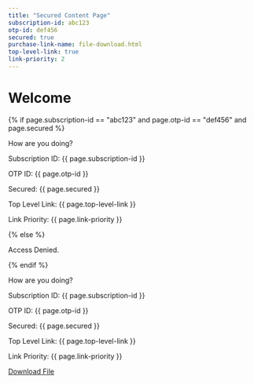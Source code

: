 ```yaml
---
title: "Secured Content Page"
subscription-id: abc123
otp-id: def456
secured: true
purchase-link-name: file-download.html
top-level-link: true
link-priority: 2
---
```


<h1>Welcome</h1>

<!-- Conditional Content Based on Front Matter Fields -->
{% if page.subscription-id == "abc123" and page.otp-id == "def456" and page.secured %}
    <p id="secured-content">How are you doing?</p>
    <p>Subscription ID: {{ page.subscription-id }}</p>
    <p>OTP ID: {{ page.otp-id }}</p>
    <p>Secured: {{ page.secured }}</p>
    <p>Top Level Link: {{ page.top-level-link }}</p>
    <p>Link Priority: {{ page.link-priority }}</p>
{% else %}
    <p>Access Denied.</p>
{% endif %}


<p id="secured-content">How are you doing?</p>
<p>Subscription ID: {{ page.subscription-id }}</p>
<p>OTP ID: {{ page.otp-id }}</p>
<p>Secured: {{ page.secured }}</p>
<p>Top Level Link: {{ page.top-level-link }}</p>
<p>Link Priority: {{ page.link-priority }}</p>

<!-- Purchase Link -->
<a id="purchase-link" href="#">Download File</a>
